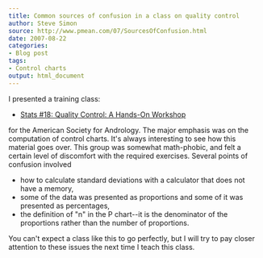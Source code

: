 ```yaml
---
title: Common sources of confusion in a class on quality control
author: Steve Simon
source: http://www.pmean.com/07/SourcesOfConfusion.html
date: 2007-08-22
categories:
- Blog post
tags:
- Control charts
output: html_document
---
```

I presented a training class:

-   [Stats \#18: Quality Control: A Hands-On
    Workshop](../training/hand18.asp)

for the American Society for Andrology. The major emphasis was on the
computation of control charts. It's always interesting to see how this
material goes over. This group was somewhat math-phobic, and felt a
certain level of discomfort with the required exercises. Several points
of confusion involved

-   how to calculate standard deviations with a calculator that does not
    have a memory,
-   some of the data was presented as proportions and some of it was
    presented as percentages,
-   the definition of "n" in the P chart\--it is the denominator of
    the proportions rather than the number of proportions.

You can't expect a class like this to go perfectly, but I will try to
pay closer attention to these issues the next time I teach this class.
